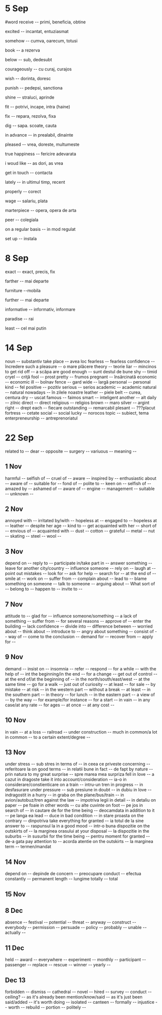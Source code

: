 
# 5 Sep
#word
receive -- primi, beneficia, obtine
<!--SR:!2023-09-09,1,230-->
excited -- incantat, entuziasmat
<!--SR:!2023-09-11,3,250-->
somehow -- cumva, oarecum, totusi
<!--SR:!2023-09-11,3,250-->
book -- a rezerva
<!--SR:!2023-09-12,4,270-->
below -- sub, dedesubt
<!--SR:!2023-09-09,1,230-->
courageously -- cu curaj, curajos
<!--SR:!2023-09-12,4,270-->
wish -- dorinta, doresc
<!--SR:!2023-09-09,1,230-->
punish -- pedepsi, sanctiona
<!--SR:!2023-09-09,1,230-->
shine -- straluci, aprinde
<!--SR:!2023-09-11,3,250-->
fit -- potrivi, incape, intra (haine)
<!--SR:!2023-09-09,1,230-->
fix -- repara, rezolva, fixa
<!--SR:!2023-09-12,4,270-->
dig -- sapa. scoate, cauta
<!--SR:!2023-09-11,3,250-->
in advance -- in prealabil, dinainte
<!--SR:!2023-09-11,3,250-->
pleased -- vrea, doreste, multumeste
<!--SR:!2023-09-09,1,230-->
true happiness -- fericire adevarata
<!--SR:!2023-09-11,3,250-->
i woud like -- as dori, as vrea
<!--SR:!2023-09-12,4,270-->
get in touch -- contacta
<!--SR:!2023-09-11,3,250-->
lately -- in ultimul timp, recent
<!--SR:!2023-09-09,1,230-->
properly -- corect 
<!--SR:!2023-09-09,1,230-->
wage -- salariu, plata
<!--SR:!2023-09-09,1,230-->
marterpiece -- opera, opera de arta
<!--SR:!2023-09-11,3,250-->
peer -- colegiala
<!--SR:!2023-09-09,1,230-->
on a regular basis -- in mod regulat 
<!--SR:!2023-09-11,3,250-->
set up -- instala
<!--SR:!2023-09-12,4,270-->

# 8 Sep
exact -- exact, precis, fix
<!--SR:!2023-09-12,4,270-->
farther -- mai departe
<!--SR:!2023-09-11,3,250-->
furniture --mobila
<!--SR:!2023-09-11,3,250-->
further -- mai departe
<!--SR:!2023-09-11,3,250-->
informative -- informativ, informare
<!--SR:!2023-09-11,3,250-->
paradise -- rai
<!--SR:!2023-09-12,4,270-->
least -- cel mai putin
<!--SR:!2023-09-11,3,250-->

# 14 Sep 

noun -- substantiv
take place -- avea loc
fearless -- fearless
confidence -- încredere
such a pleasure -- o mare plăcere
theory -- teorie
liar -- mincinos
to get rid off -- a scăpa 
are good enough -- sunt destul de bune
shy -- timid
cryel -- criţă
fool -- prost
pretty -- frumos
pregnant -- însărcinată
economic -- economic
ill -- bolnav
fence -- gard
wide -- largă
personal -- personal
kind -- fel
positive -- pozitiv
serious -- serios
academic -- academic
natural -- natural
nowadays -- în zilele noastre
leather -- piele
belt -- curea, centura
dry -- uscat
famous -- faimos
smart -- inteligent
another -- alt
daily -- zilnic
direct -- direct
religious -- religios
brown -- maro
silver -- argint
right -- drept
each -- fiecare
outstanding -- remarcabil
plesant -- ???placut 
fortress -- cetate
social -- social
lucky -- norocos
topic -- subiect, tema
enterpreneurship -- antreprenoriatul

# 22 Sep
related to -- 
dear --
opposite -- 
surgery -- 
variuous --
meaning -- 

## 1 Nov
harmful -- 
selfish of -- 
cruel of --
aware -- 
inspired by -- 
enthusiastic about -- 
aware of --
suitable for --
fond of --
polite to --
keen on --
selfish of -- 
amazed by --
ashamed of --
aware of --
engine --
management --
suitable --
unknown  --
## 2 Nov
annoyed with --
irritated by/with -- 
hopeless at --
engaged to --
hopeless at --
leather --
despite her age --
kind to --
get acquainted with her --
short of --
envious of --
acquainted with --
dust --
cotton --
grateful --
metal --
nut --
skating --
steel --
wool --

## 3 Nov
depend on --
reply to --
participate in/take part in --
answer something --
leave for another city/country --
influence someone --
rely on --
laugh at --
point out mistakes --
look for --
ask for help --
search for --
at the end of --
smile at --
work on --
suffer from --
complain about --
lead to --
blame something on someone --
talk to someone --
arguing about --
What sort of --
belong to --
happen to --
invite to --
## 7 Nov
attitude to --
glad for --
influence someone/something --
a lack of something --
suffer from --
for several reasons --
approve of --
enter the building --
lack confidence --
divide into --
difference between --
worried about --
think about --
introduce to --
angry about something --
consist of --
way of --
come to the conclusion --
demand for --
recover from --
apply for --

## 9 Nov 
demand --
insist on --
insomnia --
refer --
respond --
for a while --
with the help of --
int the beginning/in the end --
for a change --
get out of control --
at the end of/at the beginning of --
in the north/south/east/west --
at the same time --
go for a walk --
just out of curiosity --
at least --
for sale --
by mistake --
at risk --
in the western part --
without a break --
at least --
in the southern part --
in theory --
for lunch --
in the eastern part --
a view of --
by the way --
for example/for instance --
for a start --
in vain --
in any case/at any rate --
for ages --
at once --
at any cost --

## 10 Nov
in vain --
at a loss --
railroad --
under construction --
much in common/a lot in common --
to a certain extent/degree --
 
##  13 Nov
 under stress -- sub stres
 in terms of -- in ceea ce priveste
 concerning -- referitoare la 
 on good terms -- in relatii bune
 in fact -- de fapt 
 by nature -- prin natura
 to my great surprise -- spre marea mea surpriza
 fell in love -- a cazut in dragoste
 take it into account/consideration -- ia-o in considerare/constienticare
 on a train -- intru-un tren
 in progress -- in desfasurare
 under pressure -- sub presiune
 in doubt -- in dubiu
 in love -- indragostit
 in a hurry -- in graba
 on the plane/bus/train -- in avion/autobuz/tren
 against the law -- impotriva legii 
 in detail -- in detaliu 
 on paper -- pe foaie 
 in other words -- cu alte cuvinte
 on foot -- pe jos
 in search of -- in cautare de 
 for the time being -- deocamdata 
 in addition to it -- pe langa ea
 lead -- duce 
 in bad condition -- in stare proasta
 on the contrary -- dinpotriva
 take everything for granted -- ia totul de la sine
 answer to -- raspunsul la 
 in a good mood -- intr-o buna dispozitie
 on the outskirts of -- la marginea orasului
 at your disposal -- la dispozitie
 in the suburbs -- in susurbii
 for the time being -- pentru moment 
 for granted -- de-a gata
 pay attention to -- acorda atentie
 on the outskirts -- la marginea 
 term -- termen/mandat
 
 
## 14 Nov
 depend on -- depinde de
 concern -- preocupare
 conduct -- efectua
 constantly -- permanent 
 length -- lungime
 totally -- total

## 15 Nov

## 8 Dec
absence --
festival -- 
potential --
threat -- 
anyway --
construct -- 
everybody --
permission -- 
persuade -- 
policy --
probably --
unable --
actually --

## 11 Dec
held --
award --
everywhere --
experiment --
monthly --
participant --
passenger --
replace --
rescue --
winner -- 
yearly --

## Dec 13
forbidden --
dismiss -- 
cathedral -- 
novel --
hired -- 
survey --
conduct --
ceiling? -- 
as it's already been mention/know/said  -- 
as it's just been said/added -- 
it's worth doing -- 
isolated -- 
canteen --
formally --
injustice --
worth --
rebuild --
portion --
politely --

